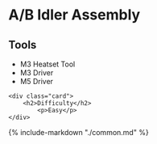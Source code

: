 # A/B Idler Assembly

<div class="grid">
    <div class="card">
        <h2>Tools</h2>
            <ul>
                <li>M3 Heatset Tool</li> <!-- TODO do we want to call out that it's not included? -->
                <li>M3 Driver</li> <!-- first seen slide 49 -->
                <li>M5 Driver</li> <!-- first seen slide 51 -->
            </ul>
    </div>

    <div class="card">
        <h2>Difficulty</h2>
            <p>Easy</p>
    </div>
</div>

{%
   include-markdown "./common.md"
%}

<script>
  queueRenderPage(12);
</script>